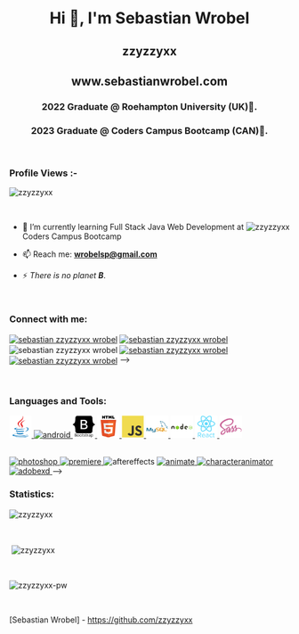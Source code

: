<h1 align="center">Hi 👋, I'm Sebastian Wrobel</h1>
<h2 align="center">zzyzzyxx</h2>
<h2 align="center">www.sebastianwrobel.com</h2>
<h3 align="center">2022 Graduate @ Roehampton University (UK)🌟.</h3>
<h3 align="center">2023 Graduate @ Coders Campus Bootcamp (CAN)🌟.</h3>

<br>

<p align="right"> <h3>Profile Views :-</h3> <img src="https://komarev.com/ghpvc/?username=zzyzzyxx&label=Profile%20views&color=0e75b6&style=flat"
    alt="zzyzzyxx" /> 
  </p>

<br>

<p><img align="right" src="https://media0.giphy.com/media/vzO0Vc8b2VBLi/giphy.gif?cid=790b76111f320d913bf85b8202d909b31dc170995d2cd453&rid=giphy.gif&ct=g" alt="zzyzzyxx" /></p>


- 🌱 I’m currently learning Full Stack Java Web Development at Coders Campus Bootcamp

- 📫 Reach me: **wrobelsp@gmail.com**

- ⚡ <i>There is no planet <b>B</b></i>.

<br>

<h3 align="left">Connect with me:</h3>
<p align="left">
  <a href="https://www.linkedin.com/in/sebastian-p-wrobel/" target="blank"><img align="center"
      src="https://raw.githubusercontent.com/rahuldkjain/github-profile-readme-generator/master/src/images/icons/Social/linked-in-alt.svg"
      alt="sebastian zzyzzyxx wrobel" height="30" width="40" /></a>
  <a href="https://www.facebook.com/sebamelon1" target="blank"><img align="center"
      src="https://raw.githubusercontent.com/rahuldkjain/github-profile-readme-generator/master/src/images/icons/Social/facebook.svg"
      alt="sebastian zzyzzyxx wrobel" height="30" width="40" /></a>
 <! -- <a href="" target="blank"><img align="center"
      src="https://raw.githubusercontent.com/rahuldkjain/github-profile-readme-generator/master/src/images/icons/Social/instagram.svg"
      alt="sebastian zzyzzyxx wrobel" height="30" width="40" /></a>
  <a href="" target="blank"><img align="center"
      src="https://raw.githubusercontent.com/rahuldkjain/github-profile-readme-generator/master/src/images/icons/Social/codepen.svg"
      alt="sebastian zzyzzyxx wrobel" height="30" width="40" /></a>
 <a href="" target="blank"><img align="center"
      src="https://raw.githubusercontent.com/rahuldkjain/github-profile-readme-generator/master/src/images/icons/Social/twitter.svg"
      alt="sebastian zzyzzyxx wrobel" height="30" width="40" /></a> -->
</p>

<br>

<h3 align="left">Languages and Tools:</h3>
<p align="left"> 
<a href="https://www.java.com" target="_blank" rel="noreferrer"> <img
      src="https://raw.githubusercontent.com/devicons/devicon/master/icons/java/java-original.svg" alt="java" width="40"
      height="40" /> </a> 
<a href="https://spring.io" target="_blank" rel="noreferrer"> <img
      src="https://github.com/rahuldkjain/github-profile-readme-generator/blob/master/src/images/icons/BackendDevelopment/spring.svg"
      alt="android" width="40" height="40" /> </a> 
<a href="https://getbootstrap.com" target="_blank" rel="noreferrer">
    <img src="https://raw.githubusercontent.com/devicons/devicon/master/icons/bootstrap/bootstrap-plain-wordmark.svg"
      alt="bootstrap" width="40" height="40" /> </a> 
<a href="https://www.w3schools.com/css/" target="_blank"
    rel="noreferrer"> <imgsrc="https://raw.githubusercontent.com/devicons/devicon/master/icons/css3/css3-original-wordmark.svg" alt="css3"
      width="40" height="40" /> </a> 
<a href="https://www.w3.org/html/" target="_blank" rel="noreferrer"> <img
      src="https://raw.githubusercontent.com/devicons/devicon/master/icons/html5/html5-original-wordmark.svg"
      alt="html5" width="40" height="40" /> </a> 
<a href="https://developer.mozilla.org/en-US/docs/Web/JavaScript" target="_blank"
    rel="noreferrer"> <img
      src="https://raw.githubusercontent.com/devicons/devicon/master/icons/javascript/javascript-original.svg"
      alt="javascript" width="40" height="40" /> </a> 
<a href="https://www.mysql.com/" target="_blank" rel="noreferrer"> <img
      src="https://raw.githubusercontent.com/devicons/devicon/master/icons/mysql/mysql-original-wordmark.svg"
      alt="mysql" width="40" height="40" /> </a> </a> 
<a href="https://nodejs.org" target="_blank" rel="noreferrer"> <img
      src="https://raw.githubusercontent.com/devicons/devicon/master/icons/nodejs/nodejs-original-wordmark.svg"
      alt="nodejs" width="40" height="40" /> </a> 
<a href="https://reactjs.org/" target="_blank" rel="noreferrer"> <img
      src="https://raw.githubusercontent.com/devicons/devicon/master/icons/react/react-original-wordmark.svg"
      alt="react" width="40" height="40" /> </a> 
<a href="https://sass-lang.com" target="_blank" rel="noreferrer"> <img
      src="https://raw.githubusercontent.com/devicons/devicon/master/icons/sass/sass-original.svg" alt="sass" width="40"
      height="40" /> </a> </p>      
   <br>
<a href="https://www.adobe.com/uk/creativecloud.html" target="_blank" rel="noreferrer"> <img
      src="https://cdn-icons-png.flaticon.com/512/5968/5968520.png" alt="photoshop"
      width="40" height="40" /> </a>
<a href="https://www.adobe.com/uk/creativecloud.html" target="_blank" rel="noreferrer"> <img
      src="https://cdn-icons-png.flaticon.com/512/5968/5968525.png" alt="premiere"
      width="40" height="40" /> </a>
<! -- <a href="https://www.adobe.com/uk/creativecloud.html" target="_blank" rel="noreferrer"> <img
      src="https://upload.wikimedia.org/wikipedia/commons/thumb/c/cb/Adobe_After_Effects_CC_icon.svg/512px-Adobe_After_Effects_CC_icon.svg.png?20210519030120" alt="aftereffects"
      width="40" height="40" /> </a>
<a href="https://www.adobe.com/uk/creativecloud.html" target="_blank" rel="noreferrer"> <img
      src="https://cdn-icons-png.flaticon.com/512/5968/5968435.png" alt="animate"
      width="40" height="40" /> </a>
<a href="https://www.adobe.com/uk/creativecloud.html" target="_blank" rel="noreferrer"> <img
      src="https://cdn-icons-png.flaticon.com/512/5968/5968453.png" alt="characteranimator"
      width="40" height="40" /> </a>
<a href="https://www.adobe.com/uk/creativecloud.html" target="_blank" rel="noreferrer"> <img
      src="https://cdn-icons-png.flaticon.com/512/5968/5968559.png" alt="adobexd"
      width="40" height="40" /> </a> -->

<br>

<h3>Statistics:</h3>
<p><img align="center"
    src="https://github-readme-stats.vercel.app/api/top-langs?username=zzyzzyxx&show_icons=true&locale=en&bg_color=0d1117&text_color=ffffff&layout=compact"
    alt="zzyzzyxx" 
    bg_color=#808080/></p>

<br>

<p>&nbsp;<img align="center" src="https://github-readme-stats.vercel.app/api?username=zzyzzyxx&show_icons=true&locale=en&bg_color=0d1117&text_color=ffffff&repo=convoychat"
    alt="zzyzzyxx" /></p>

<br>

<p><img align="center" src="https://github-readme-streak-stats.herokuapp.com/?user=zzyzzyxx&theme=dark&background=0d1117&date_format=M%20j%5B%2C%20Y%5D" alt="zzyzzyxx-pw" /></p>
      
<p align="left"> <a href="https://twitter.com/" target="blank"><img
      src="https://img.shields.io/twitter/follow/?logo=twitter&style=for-the-badge" alt="" /></a> </p>

[Sebastian Wrobel] - https://github.com/zzyzzyxx
